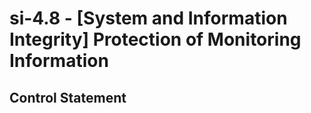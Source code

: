 # si-4.8 - \[System and Information Integrity\] Protection of Monitoring Information

## Control Statement
